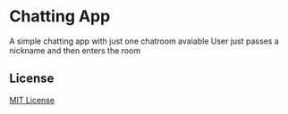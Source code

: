 # Chatting App

A simple chatting app with just one chatroom avaiable
User just passes a nickname and then enters the room

## License

[MIT License](LICENSE)